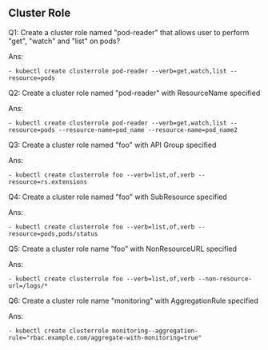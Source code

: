 ## Cluster Role

Q1: Create a cluster role named "pod-reader" that allows user to perform "get", "watch" and "list" on pods?

Ans:

    - kubectl create clusterrole pod-reader --verb=get,watch,list --resource=pods

Q2: Create a cluster role named "pod-reader" with ResourceName specified

Ans:

    - kubectl create clusterrole pod-reader --verb=get,watch,list --resource=pods --resource-name=pod_name --resource-name=pod_name2

Q3: Create a cluster role named "foo" with API Group specified

Ans:

    - kubectl create clusterrole foo --verb=list,of,verb --resource=rs.extensions

Q4: Create a cluster role named "foo" with SubResource specified

Ans:

    - kubectl create clusterrole foo --verb=list,of,verb --resource=pods,pods/status

Q5: Create a cluster role name "foo" with NonResourceURL specified

Ans:

    - kubectl create clusterrole foo --verb=list,of,verb --non-resource-url=/logs/*

Q6: Create a cluster role name "monitoring" with AggregationRule specified

Ans:

    - kubectl create clusterrole monitoring--aggregation-rule="rbac.example.com/aggregate-with-monitoring=true"
